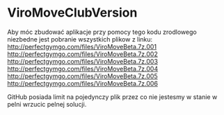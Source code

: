 # ViroMoveClubVersion

Aby móc zbudować aplikacje przy pomocy tego kodu zrodlowego niezbedne jest pobranie wszystkich plikow z linku:
http://perfectgymgo.com/files/ViroMoveBeta.7z.001
http://perfectgymgo.com/files/ViroMoveBeta.7z.002
http://perfectgymgo.com/files/ViroMoveBeta.7z.003
http://perfectgymgo.com/files/ViroMoveBeta.7z.004
http://perfectgymgo.com/files/ViroMoveBeta.7z.005
http://perfectgymgo.com/files/ViroMoveBeta.7z.006

GitHub posiada limit na pojedynczy plik przez co nie jestesmy w stanie w pelni wrzucic pelnej solucji.
